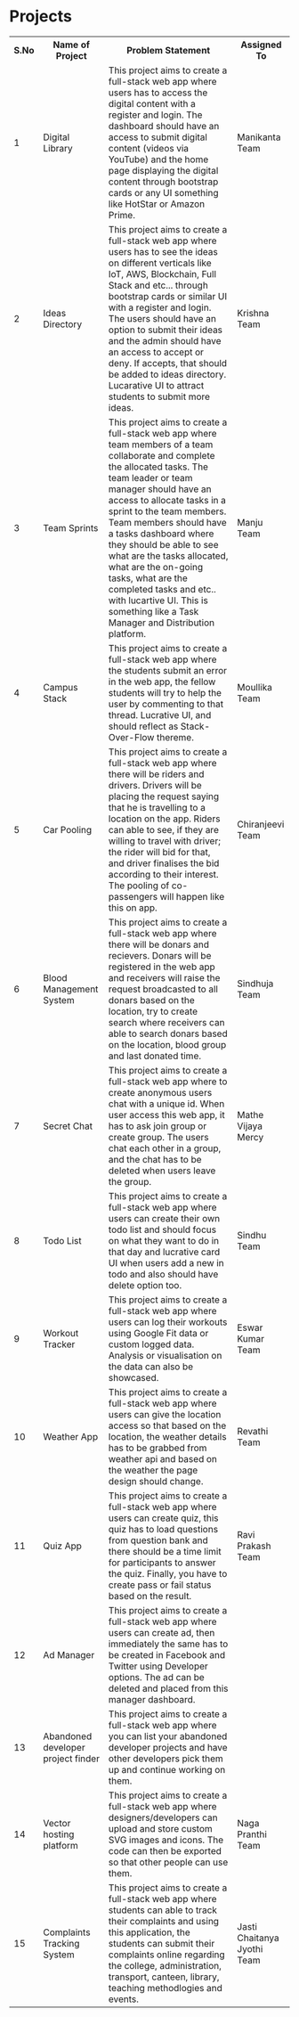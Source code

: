# Projects

<table>
    <tr>
        <th>S.No</th>
        <th>Name of Project</th>
        <th>Problem Statement</th>
        <th>Assigned To</th>
    </tr>
    <tr>
        <td>1</td>
        <td>Digital Library</td>
        <td>This project aims to create a full-stack web app where users has to access the digital content with a register and login. The dashboard should have an access to submit digital content (videos via YouTube) and the home page displaying the digital content through bootstrap cards or any UI something like HotStar or Amazon Prime.
        <td>Manikanta Team</td>
    </tr>
    <tr>
        <td>2</td>
        <td>Ideas Directory</td>
        <td>This project aims to create a full-stack web app where users has to see the ideas on different verticals like IoT, AWS, Blockchain, Full Stack and etc... through bootstrap cards or similar UI with a register and login. The users should have an option to submit their ideas and the admin should have an access to accept or deny. If accepts, that should be added to ideas directory. Lucarative UI to attract students to submit more ideas.
        <td>Krishna Team</td>
    </tr>
    <tr>
        <td>3</td>
        <td>Team Sprints</td>
        <td>This project aims to create a full-stack web app where team members of a team collaborate and complete the allocated tasks. The team leader or team manager should have an access to allocate tasks in a sprint to the team members. Team members should have a tasks dashboard where they should be able to see what are the tasks allocated, what are the on-going tasks, what are the completed tasks and etc.. with lucartive UI. This is something like a Task Manager and Distribution platform.
        <td>Manju Team</td>
    </tr>
    <tr>
        <td>4</td>
        <td>Campus Stack</td>
        <td>This project aims to create a full-stack web app where the students submit an error in the web app, the fellow students will try to help the user by commenting to that thread. Lucrative UI, and should reflect as Stack-Over-Flow thereme. 
        <td>Moullika Team</td>
    </tr>
    <tr>
        <td>5</td>
        <td>Car Pooling</td>
        <td>This project aims to create a full-stack web app where there will be riders and drivers. Drivers will be placing the request saying that he is travelling to a location on the app. Riders can able to see, if they are willing to travel with driver; the rider will bid for that, and driver finalises the bid according to their interest. The pooling of co-passengers will happen like this on app.
        <td>Chiranjeevi Team</td>
    </tr>
    <tr>
        <td>6</td>
        <td>Blood Management System</td>
        <td>This project aims to create a full-stack web app where there will be donars and recievers. Donars will be registered in the web app and receivers will raise the request broadcasted to all donars based on the location, try to create search where receivers can able to search donars based on the location, blood group and last donated time.
        <td>Sindhuja Team</td>
    </tr>
    <tr>
        <td>7</td>
        <td>Secret Chat</td>
        <td>This project aims to create a full-stack web app where to create anonymous users chat with a unique id. When user access this web app, it has to ask join group or create group. The users chat each other in a group, and the chat has to be deleted when users leave the group.
        <td>Mathe Vijaya Mercy</td>
    </tr>
    <tr>
        <td>8</td>
        <td>Todo List</td>
        <td>This project aims to create a full-stack web app where users can create their own todo list and should focus on what they want to do in that day and lucrative card UI when users add a new in todo and also should have delete option too. 
        <td>Sindhu Team</td>
    </tr>
    <tr>
        <td>9</td>
        <td>Workout Tracker</td>
        <td>This project aims to create a full-stack web app where users can log their workouts using Google Fit data or custom logged data. Analysis or visualisation on the data can also be showcased. 
        <td>Eswar Kumar Team</td>
    </tr>
    <tr>
        <td>10</td>
        <td>Weather App</td>
        <td>This project aims to create a full-stack web app where users can give the location access so that based on the location, the weather details has to be grabbed from weather api and based on the weather the page design should change. 
        <td>Revathi Team</td>
    </tr>
    <tr>
        <td>11</td>
        <td>Quiz App</td>
        <td>This project aims to create a full-stack web app where users can create quiz, this quiz has to load questions from question bank and there should be a time limit for participants to answer the quiz. Finally, you have to create pass or fail status based on the result. 
        <td>Ravi Prakash Team</td>
    </tr>
    <tr>
        <td>12</td>
        <td>Ad Manager</td>
        <td>This project aims to create a full-stack web app where users can create ad, then immediately the same has to be created in Facebook and Twitter using Developer options. The ad can be deleted and placed from this manager dashboard. 
        <td></td>
    </tr>
    <tr>
        <td>13</td>
        <td>Abandoned developer project finder</td>
        <td>This project aims to create a full-stack web app where you can list your abandoned developer projects and have other developers pick them up and continue working on them. 
        <td></td>
    </tr>
    <tr>
        <td>14</td>
        <td>Vector hosting platform</td>
        <td>This project aims to create a full-stack web app where designers/developers can upload and store custom SVG images and icons. The code can then be exported so that other people can use them.</td>
        <td>Naga Pranthi Team</td>
    </tr>
    <tr>
        <td>15</td>
        <td>Complaints Tracking System</td>
        <td>This project aims to create a full-stack web app where students can able to track their complaints and using this application, the students can submit their complaints online regarding the college, administration, transport, canteen, library, teaching methodlogies and events.</td>
        <td>Jasti Chaitanya Jyothi Team</td>
    </tr>
    
    
</table>
